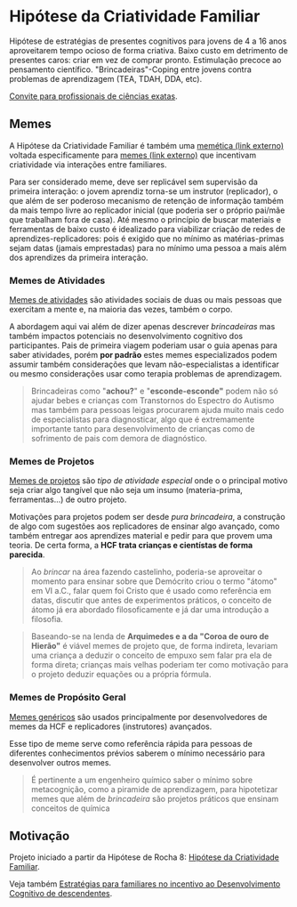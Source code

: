 # Hipótese da Criatividade Familiar

Hipótese de estratégias de presentes cognitivos para jovens de 4 a 16 anos
aproveitarem tempo ocioso de forma criativa. Baixo custo em detrimento de
presentes caros: criar em vez de comprar pronto. Estimulação precoce ao
pensamento científico. "Brincadeiras"-Coping entre jovens contra problemas de
aprendizagem (TEA, TDAH, DDA, etc).

[Convite para profissionais de ciências exatas](cta/stem.md).

<!--
Hipótese de abordagem de incentivo a criatividade através de familiares. Visa
aproveitar relações pessoais para, de forma descentralizada e **focada
em retenção da informação**, ensino entre seus pares. Um conhecimento deve ser
planejado para ser replicado imediatamente pela pessoa que aprendeu sem
supervisão. _Não existe professor_: **todos são professores**; a maior retenção
possível de informação está no ato de ensinar.
-->

## Memes

A Hipótese da Criatividade Familiar é também uma [memética (link externo)](https://pt.wikipedia.org/wiki/Mem%C3%A9tica)
voltada especificamente para [memes (link externo)](https://pt.wikipedia.org/wiki/Meme)
que incentivam criatividade via interações entre familiares.

Para ser considerado meme, deve ser replicável sem supervisão da primeira
interação: o jovem aprendiz torna-se um instrutor (replicador), o que além de
ser poderoso mecanismo de retenção de informação também da mais tempo livre
ao replicador inicial (que poderia ser o próprio pai/mãe que trabalham fora de
casa). Até mesmo o princípio de buscar materiais e ferramentas de baixo custo
é idealizado para viabilizar criação de redes de aprendizes-replicadores: pois
é exigido que no mínimo as matérias-primas sejam datas (jamais emprestadas)
para no mínimo uma pessoa a mais além dos aprendizes da primeira interação.

### Memes de Atividades

[Memes de atividades](atividade/index.md) são atividades sociais de duas ou mais
pessoas que exercitam a mente e, na maioria das vezes, também o corpo.

A abordagem aqui vai além de dizer apenas descrever _brincadeiras_ mas também
impactos potenciais no desenvolvimento cognitivo dos participantes. Pais
de primeira viagem poderiam usar o guia apenas para saber atividades, porém
**por padrão** estes memes especializados podem assumir também considerações
que levam não-especialistas a identificar ou mesmo considerações usar como
terapia problemas de aprendizagem.

> Brincadeiras como "**achou?**" e "**esconde-esconde"** podem não só ajudar
> bebes e crianças com Transtornos do Espectro do
> Autismo mas também para pessoas leigas procurarem ajuda muito mais cedo de
> especialistas para diagnosticar, algo que é extremamente importante tanto
> para desenvolvimento de crianças como de sofrimento de pais com demora de
> diagnóstico.

### Memes de Projetos

[Memes de projetos](projeto/index.md) são _tipo de atividade especial_ onde o
o principal motivo seja criar algo tangível que não seja um insumo
(materia-prima, ferramentas...) de outro projeto.

Motivações para projetos podem ser desde _pura brincadeira_, a construção de
algo com sugestões aos replicadores de ensinar algo avançado, como também
entregar aos aprendizes material e pedir para que provem uma teoria. De certa
forma, a **HCF trata crianças e cientístas de forma parecida**.

> Ao _brincar_ na área fazendo castelinho, poderia-se aproveitar o momento para
> ensinar sobre que Demócrito criou o termo "átomo" em VI a.C., falar quem
> foi Cristo que é usado como referência em datas, discutir que antes de
> experimentos práticos, o conceito de átomo já era abordado filosoficamente
> e já dar uma introdução a filosofia.

> Baseando-se na lenda de **Arquimedes e a da "Coroa de ouro de Hierão"** é
> viável memes de projeto que, de forma indireta, levariam uma criança a
> deduzir o conceito de empuxo sem falar pra ela de forma direta; crianças
> mais velhas poderiam ter como motivação para o projeto deduzir equações
> ou a própria fórmula.

### Memes de Propósito Geral
[Memes genéricos](meme/index.md) são usados principalmente por desenvolvedores
de memes da HCF e replicadores (instrutores) avançados.

Esse tipo de meme serve como referência rápida para pessoas de diferentes
conhecimentos prévios saberem o mínimo necessário para desenvolver outros
memes.

> É pertinente a um engenheiro químico saber o mínimo sobre metacognição, como
> a piramide de aprendizagem, para hipotetizar memes que além de _brincadeira_
> são projetos práticos que ensinam conceitos de química

<!--

## Premissas

Veja [lista de premissas](premissas.md).

-->

## Motivação

Projeto iniciado a partir da Hipótese de Rocha 8: [Hipótese da Criatividade
Familiar](https://github.com/fititnt/hipoteses-de-rocha).

Veja também [Estratégias para familiares no incentivo ao Desenvolvimento
Cognitivo de descendentes](https://github.com/fititnt/presente-cognitivo).